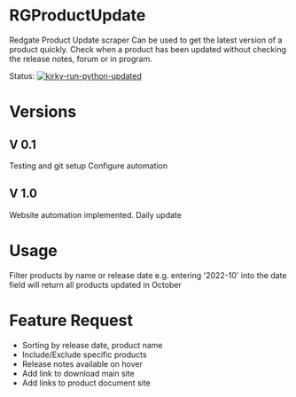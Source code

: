 # RGProductUpdate
Redgate Product Update scraper
Can be used to get the latest version of a product quickly. 
Check when a product has been updated without checking the release notes, forum or in program.

Status:
[![kirky-run-python-updated](https://github.com/rekirky/RGProductUpdate/actions/workflows/pythonaction.yml/badge.svg)](https://github.com/rekirky/RGProductUpdate/actions/workflows/pythonaction.yml)  


# Versions
## V 0.1 
Testing and git setup
Configure automation 

## V 1.0
Website automation implemented. 
Daily update


# Usage
Filter products by name or release date
e.g. entering '2022-10' into the date field will return all products updated in October


# Feature Request
* Sorting by release date, product name
* Include/Exclude specific products
* Release notes available on hover
* Add link to download main site
* Add links to product document site
